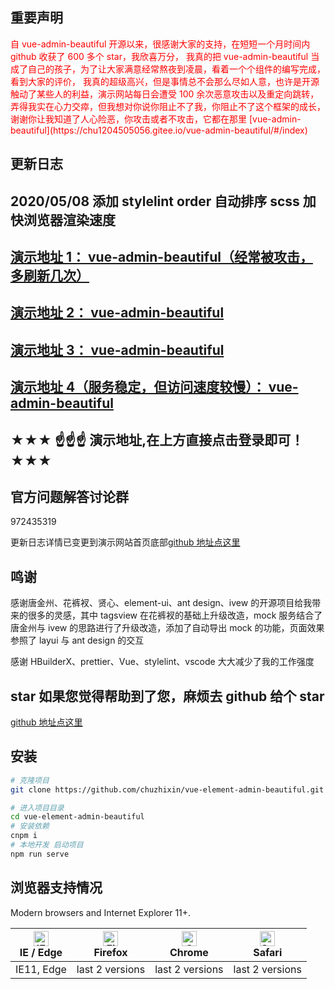 ## 重要声明

<font color="#FF0000">
自 vue-admin-beautiful 开源以来，很感谢大家的支持，在短短一个月时间内 github 收获了 600 多个 star，我欣喜万分，
我真的把 vue-admin-beautiful 当成了自己的孩子，为了让大家满意经常熬夜到凌晨，看着一个个组件的编写完成，看到大家的评价，
我真的超级高兴，但是事情总不会那么尽如人意，也许是开源触动了某些人的利益，演示网站每日会遭受 100 余次恶意攻击以及重定向跳转，
弄得我实在心力交瘁，但我想对你说你阻止不了我，你阻止不了这个框架的成长，谢谢你让我知道了人心险恶，你攻击或者不攻击，它都在那里
[vue-admin-beautiful](https://chu1204505056.gitee.io/vue-admin-beautiful/#/index)
</font>

## 更新日志

## 2020/05/08 添加 stylelint order 自动排序 scss 加快浏览器渲染速度

## [演示地址 1： vue-admin-beautiful（经常被攻击，多刷新几次） ](http://chu1204505056.gitee.io/vue-admin-beautiful)

## [演示地址 2： vue-admin-beautiful ](http://chu1204505056.gitee.io/vue-admin-beautiful-2)

## [演示地址 3： vue-admin-beautiful ](http://chu1204505056.gitee.io/vue-admin-beautiful-3)

## [演示地址 4（服务稳定，但访问速度较慢）： vue-admin-beautiful ](https://chuzhixin.github.io/vue-admin-beautiful)

## ★★★ ☝☝☝ 演示地址,在上方直接点击登录即可！★★★

## 官方问题解答讨论群

972435319

更新日志详情已变更到演示网站首页底部[github 地址点这里](https://github.com/chuzhixin/vue-admin-beautiful)

## 鸣谢

感谢唐金州、花裤衩、贤心、element-ui、ant design、ivew 的开源项目给我带来的很多的灵感，其中 tagsview 在花裤衩的基础上升级改造，mock 服务结合了唐金州与 ivew 的思路进行了升级改造，添加了自动导出 mock 的功能，页面效果参照了 layui 与 ant design 的交互

感谢 HBuilderX、prettier、Vue、stylelint、vscode 大大减少了我的工作强度

## star 如果您觉得帮助到了您，麻烦去 github 给个 star

[github 地址点这里](https://github.com/chuzhixin/vue-admin-beautiful)

## 安装

```bash
# 克隆项目
git clone https://github.com/chuzhixin/vue-element-admin-beautiful.git

# 进入项目目录
cd vue-element-admin-beautiful
# 安装依赖
cnpm i
# 本地开发 启动项目
npm run serve
```

## 浏览器支持情况

Modern browsers and Internet Explorer 11+.

| [<img class="no-margin" src="https://raw.githubusercontent.com/alrra/browser-logos/master/src/edge/edge_48x48.png" alt="IE / Edge" width="24px" height="24px" />](http://godban.github.io/browsers-support-badges/)</br>IE / Edge | [<img class="no-margin" src="https://raw.githubusercontent.com/alrra/browser-logos/master/src/firefox/firefox_48x48.png" alt="Firefox" width="24px" height="24px" />](http://godban.github.io/browsers-support-badges/)</br>Firefox | [<img class="no-margin" src="https://raw.githubusercontent.com/alrra/browser-logos/master/src/chrome/chrome_48x48.png" alt="Chrome" width="24px" height="24px" />](http://godban.github.io/browsers-support-badges/)</br>Chrome | [<img class="no-margin" src="https://raw.githubusercontent.com/alrra/browser-logos/master/src/safari/safari_48x48.png" alt="Safari" width="24px" height="24px" />](http://godban.github.io/browsers-support-badges/)</br>Safari |
| --------------------------------------------------------------------------------------------------------------------------------------------------------------------------------------------------------------------------------- | ----------------------------------------------------------------------------------------------------------------------------------------------------------------------------------------------------------------------------------- | ------------------------------------------------------------------------------------------------------------------------------------------------------------------------------------------------------------------------------- | ------------------------------------------------------------------------------------------------------------------------------------------------------------------------------------------------------------------------------- |
| IE11, Edge                                                                                                                                                                                                                        | last 2 versions                                                                                                                                                                                                                     | last 2 versions                                                                                                                                                                                                                 | last 2 versions                                                                                                                                                                                                                 |
